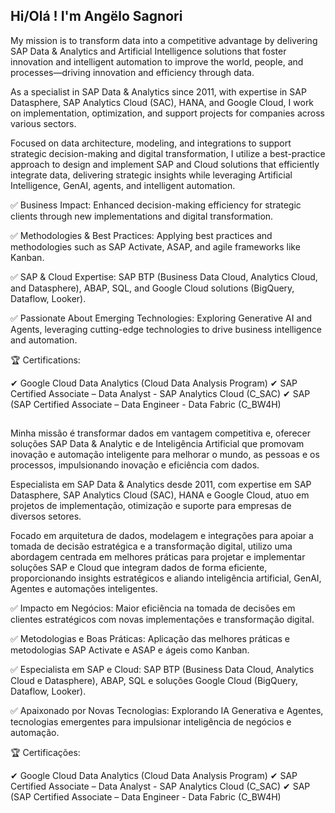 ## Hi/Olá ! I'm Angëlo Sagnori

My mission is to transform data into a competitive advantage by delivering SAP Data & Analytics and Artificial Intelligence solutions that foster innovation and intelligent automation to improve the world, people, and processes—driving innovation and efficiency through data.

As a specialist in SAP Data & Analytics since 2011, with expertise in SAP Datasphere, SAP Analytics Cloud (SAC), HANA, and Google Cloud, I work on implementation, optimization, and support projects for companies across various sectors.

Focused on data architecture, modeling, and integrations to support strategic decision-making and digital transformation, I utilize a best-practice approach to design and implement SAP and Cloud solutions that efficiently integrate data, delivering strategic insights while leveraging Artificial Intelligence, GenAI, agents, and intelligent automation.

✅ Business Impact: Enhanced decision-making efficiency for strategic clients through new implementations and digital transformation.

✅ Methodologies & Best Practices: Applying best practices and methodologies such as SAP Activate, ASAP, and agile frameworks like Kanban.

✅ SAP & Cloud Expertise: SAP BTP (Business Data Cloud, Analytics Cloud, and Datasphere), ABAP, SQL, and Google Cloud solutions (BigQuery, Dataflow, Looker).

✅ Passionate About Emerging Technologies: Exploring Generative AI and Agents, leveraging cutting-edge technologies to drive business intelligence and automation.

🏆 Certifications:

✔ Google Cloud Data Analytics (Cloud Data Analysis Program)
✔ SAP Certified Associate – Data Analyst - SAP Analytics Cloud (C_SAC) 
✔ SAP (SAP Certified Associate – Data Engineer - Data Fabric (C_BW4H)

## 
Minha missão é transformar dados em vantagem competitiva e, oferecer soluções SAP Data & Analytic e de Inteligência Artificial que promovam inovação e automação inteligente para melhorar o mundo, as pessoas e os processos, impulsionando inovação e eficiência com dados.

Especialista em SAP Data & Analytics desde 2011, com expertise em SAP Datasphere, SAP Analytics Cloud (SAC), HANA e Google Cloud, atuo em projetos de implementação, otimização e suporte para empresas de diversos setores. 

Focado em arquitetura de dados, modelagem e integrações para apoiar a tomada de decisão estratégica e a transformação digital, utilizo uma abordagem centrada em melhores práticas para projetar e implementar soluções SAP e Cloud que integram dados de forma eficiente, proporcionando insights estratégicos e aliando inteligência artificial, GenAI, Agentes e automações inteligentes.

✅ Impacto em Negócios: Maior eficiência na tomada de decisões em clientes estratégicos com novas implementações e transformação digital.

✅ Metodologias e Boas Práticas: Aplicação das melhores práticas e metodologias SAP Activate e ASAP e ágeis como Kanban.

✅ Especialista em SAP e Cloud: SAP BTP (Business Data Cloud, Analytics Cloud e Datasphere), ABAP, SQL e soluções Google Cloud (BigQuery, Dataflow, Looker).

✅ Apaixonado por Novas Tecnologias: Explorando IA Generativa e Agentes, tecnologias emergentes para impulsionar inteligência de negócios e automação.

🏆 Certificações: 

✔ Google Cloud Data Analytics (Cloud Data Analysis Program)
✔ SAP Certified Associate – Data Analyst - SAP Analytics Cloud (C_SAC) 
✔ SAP (SAP Certified Associate – Data Engineer - Data Fabric (C_BW4H)

<!--
**ASAGNORI/ASAGNORI** is a ✨ _special_ ✨ repository because its `README.md` (this file) appears on your GitHub profile.

Here are some ideas to get you started:

- 🔭 I’m currently working on ...
- 🌱 I’m currently learning ...
- 👯 I’m looking to collaborate on ...
- 🤔 I’m looking for help with ...
- 💬 Ask me about ...
- 📫 How to reach me: ...
- 😄 Pronouns: ...
- ⚡ Fun fact: ...
-->
